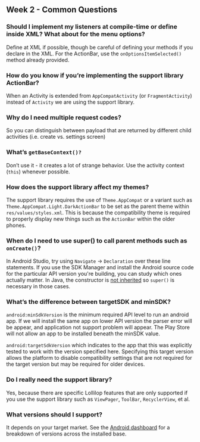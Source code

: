 ## Week 2 - Common Questions

### Should I implement my listeners at compile-time or define inside XML?  What about for the menu options?

Define at XML if possible, though be careful of defining your methods if you declare in the XML. For the ActionBar, use the `onOptionsItemSelected()` method already provided.

### How do you know if you’re implementing the support library ActionBar?

When an Activity is extended from `AppCompatActivity` (or `FragmentActivity`) instead of `Activity` we are using the support library.

### Why do I need multiple request codes?

So you can distinguish between payload that are returned by different child activities (i.e. create vs. settings screen)

### What’s `getBaseContext()?`

Don’t use it - it creates a lot of strange behavior. Use the activity context (`this`) whenever possible.

### How does the support library affect my themes?

The support library requires the use of `Theme.AppCompat` or a variant such as `Theme.AppCompat.Light.DarkActionBar` to be set as the parent theme within `res/values/styles.xml`. This is because the compatibility theme is required to properly display new things such as the `ActionBar` within the older phones.

### When do I need to use super() to call parent methods such as `onCreate()`?

In Android Studio, try using `Navigate` -> `Declaration` over these line statements.  If you use the SDK Manager and install the Android source code for the particular API
version you're building, you can study which ones actually matter.  In Java, the constructor is [not inherited](http://stackoverflow.com/questions/1644317/java-constructor-inheritance) so `super()` is necessary in those cases.

### What’s the difference between targetSDK and minSDK?

`android:minSdkVersion` is the minimum required API level to run an android app. If we will install the same app on lower API version the parser error will be appear, and application not support problem will appear. The Play Store will not allow an app to be installed beneath the minSDK value.

`android:targetSdkVersion` which indicates to the app that this was explicitly tested to work with the version specified here. Specifying this target version allows the platform to disable compatibility settings that are not required for the target version but may be required for older devices.

### Do I really need the support library?

Yes, because there are specific Lollilop features that are only supported if you use the support library such as `ViewPager`, `ToolBar`, `RecyclerView`, et al.

### What versions should I support?

It depends on your target market.  See the [Android dashboard](https://developer.android.com/about/dashboards/index.html) for a breakdown of versions across the installed base.
